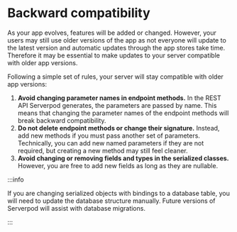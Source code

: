 # Backward compatibility
As your app evolves, features will be added or changed. However, your users may still use older versions of the app as not everyone will update to the latest version and automatic updates through the app stores take time. Therefore it may be essential to make updates to your server compatible with older app versions.

Following a simple set of rules, your server will stay compatible with older app versions:

1. __Avoid changing parameter names in endpoint methods.__ In the REST API Serverpod generates, the parameters are passed by name. This means that changing the parameter names of the endpoint methods will break backward compatibility.
2. __Do not delete endpoint methods or change their signature.__ Instead, add new methods if you must pass another set of parameters. Technically, you can add new named parameters if they are not required, but creating a new method may still feel cleaner.
3. __Avoid changing or removing fields and types in the serialized classes.__ However, you are free to add new fields as long as they are nullable.

:::info

If you are changing serialized objects with bindings to a database table, you will need to update the database structure manually. Future versions of Serverpod will assist with database migrations.

:::
